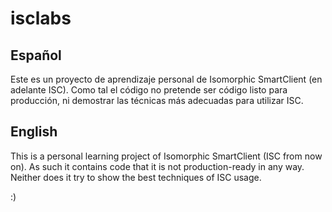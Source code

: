 isclabs
=======

Español
-------
Este es un proyecto de aprendizaje personal de Isomorphic SmartClient (en adelante ISC).
Como tal el código no pretende ser código listo para producción, ni demostrar las técnicas
más adecuadas para utilizar ISC.

English
-------
This is a personal learning project of Isomorphic SmartClient (ISC from now on).
As such it contains code that it is not production-ready in any way. Neither does it try
to show the best techniques of ISC usage.

:)
